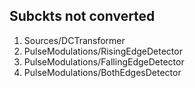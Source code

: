Subckts not converted
-----------------

1. Sources/DCTransformer
2. PulseModulations/RisingEdgeDetector
3. PulseModulations/FallingEdgeDetector
4. PulseModulations/BothEdgesDetector
